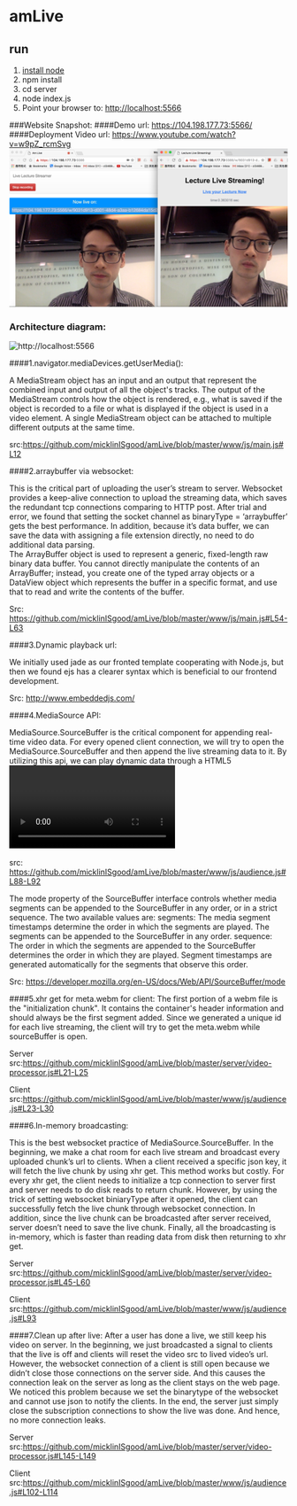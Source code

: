 # amLive

## run
1. [install node](https://nodejs.org/en/download/package-manager/)
2. npm install
3. cd server
4. node index.js
5. Point your browser to: [http://localhost:5566](http://localhost:5566) 

###Website Snapshot:
####Demo url: https://104.198.177.73:5566/
####Deployment Video url: https://www.youtube.com/watch?v=w9pZ_rcmSvg
![http://localhost:5566](https://github.com/micklinISgood/amLive/blob/master/websnap.png)

### Architecture diagram:
![http://localhost:5566](https://github.com/micklinISgood/amLive/blob/master/live_final.png) 

####1.navigator.mediaDevices.getUserMedia(): 


A MediaStream object has an input and an output that represent the combined input and output of all the object's tracks. The output of the MediaStream controls how the object is rendered, e.g., what is saved if the object is recorded to a file or what is displayed if the object is used in a video element. A single MediaStream object can be attached to multiple different outputs at the same time.

src:https://github.com/micklinISgood/amLive/blob/master/www/js/main.js#L12


####2.arraybuffer via websocket:

This is the critical part of uploading the user’s stream to server. Websocket provides a keep-alive connection to upload the streaming data, which saves the redundant tcp connections comparing to HTTP post. After trial and error, we found that setting the socket channel as binaryType = ‘arraybuffer’ gets the best performance. In addition, because it’s data buffer, we can save the data with assigning a file extension directly, no need to do additional data parsing.  
The ArrayBuffer object is used to represent a generic, fixed-length raw binary data buffer. You cannot directly manipulate the contents of an ArrayBuffer; instead, you create one of the typed array objects or a DataView object which represents the buffer in a specific format, and use that to read and write the contents of the buffer.

Src: https://github.com/micklinISgood/amLive/blob/master/www/js/main.js#L54-L63


####3.Dynamic playback url:

We initially used jade as our fronted template cooperating with Node.js, but then we found ejs has a clearer syntax which is beneficial to our frontend development.

Src: http://www.embeddedjs.com/


####4.MediaSource API:

MediaSource.SourceBuffer is the critical component for appending real-time video data. For every opened client connection, we will try to open the MediaSource.SourceBuffer and then append the live streaming data to it. By utilizing this api, we can play dynamic data through a HTML5 <video> tag. Before using this api, we tried to replace the src of the video tag periodically and failed. The simply setting of src seems can only handle static and full file playback. But if we want to splice a video in different sections of video from multiple sources, it doesn’t support. Here is why MediaSource api comes into play.

src: https://github.com/micklinISgood/amLive/blob/master/www/js/audience.js#L88-L92


The mode property of the SourceBuffer interface controls whether media segments can be appended to the SourceBuffer in any order, or in a strict sequence.
The two available values are:
segments: The media segment timestamps determine the order in which the segments are played. The segments can be appended to the SourceBuffer in any order.
sequence: The order in which the segments are appended to the SourceBuffer determines the order in which they are played. Segment timestamps are generated automatically for the segments that observe this order.

Src: https://developer.mozilla.org/en-US/docs/Web/API/SourceBuffer/mode




####5.xhr get for meta.webm for client:
The first portion of a webm file is the "initialization chunk". It contains the container's header information and should always be the first segment added. Since we generated a unique id for each live streaming, the client will try to get the meta.webm while sourceBuffer is open.

Server src:https://github.com/micklinISgood/amLive/blob/master/server/video-processor.js#L21-L25

Client src:https://github.com/micklinISgood/amLive/blob/master/www/js/audience.js#L23-L30


####6.In-memory broadcasting:

This is the best websocket practice of MediaSource.SourceBuffer. In the beginning, we make a chat room for each live stream and broadcast every uploaded chunk’s url to clients. When a client received a specific json key, it will fetch the live chunk by using xhr get. This method works but costly. For every xhr get, the client needs to initialize a tcp connection to server first and server needs to do disk reads to return chunk. However, by using the trick of setting websocket biniaryType after it opened, the client can successfully fetch the live chunk through websocket connection. In addition, since the live chunk can be broadcasted after server received, server doesn’t need to save the live chunk. Finally, all the broadcasting is in-memory, which is faster than reading data from disk then returning to xhr get.  

Server src:https://github.com/micklinISgood/amLive/blob/master/server/video-processor.js#L45-L60

Client  src:https://github.com/micklinISgood/amLive/blob/master/www/js/audience.js#L93


####7.Clean up after live:
After a user has done a live, we still keep his video on server. In the beginning, we just broadcasted a signal to clients that the live is off and clients will reset the video src to lived video’s url. However, the websocket connection of a client is still open because we didn’t close those connections on the server side. And this causes the connection leak on the server as long as the client stays on the web page. We noticed this problem because we set the binarytype of the websocket and cannot use json to notify the clients. In the end, the server just simply close the subscription connections to show the live was done. And hence, no more connection leaks.  

Server src:https://github.com/micklinISgood/amLive/blob/master/server/video-processor.js#L145-L149

Client  src:https://github.com/micklinISgood/amLive/blob/master/www/js/audience.js#L102-L114


